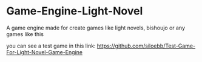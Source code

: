 # Game-Engine-Light-Novel
A game engine made for create games like light novels, bishoujo or any games like this

you can see a test game in this link: https://github.com/siloebb/Test-Game-For-Light-Novel-Game-Engine
